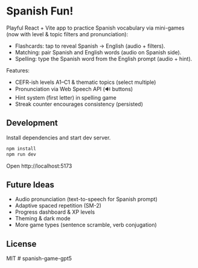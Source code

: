 # Spanish Fun!

Playful React + Vite app to practice Spanish vocabulary via mini-games (now with level & topic filters and pronunciation):

- Flashcards: tap to reveal Spanish → English (audio + filters).
- Matching: pair Spanish and English words (audio on Spanish side).
- Spelling: type the Spanish word from the English prompt (audio + hint).

Features:

- CEFR-ish levels A1–C1 & thematic topics (select multiple)
- Pronunciation via Web Speech API (🔊 buttons)
- Hint system (first letter) in spelling game
- Streak counter encourages consistency (persisted)

## Development

Install dependencies and start dev server.

```bash
npm install
npm run dev
```

Open http://localhost:5173

## Future Ideas

- Audio pronunciation (text-to-speech for Spanish prompt)
- Adaptive spaced repetition (SM-2)
- Progress dashboard & XP levels
- Theming & dark mode
- More game types (sentence scramble, verb conjugation)

## License

MIT
#   s p a n i s h - g a m e - g p t 5  
 